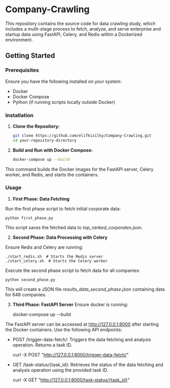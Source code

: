 # Company-Crawling

This repository contains the source code for data crawling study, which includes a multi-stage process to fetch, analyze, and serve enterprise and startup data using FastAPI, Celery, and Redis within a Dockerized environment.

## Getting Started

### Prerequisites
Ensure you have the following installed on your system:
- Docker
- Docker Compose
- Python (if running scripts locally outside Docker)

### Installation

1. **Clone the Repository:**
   ```bash
   git clone https://github.com/elifkizilky/Company-Crawling.git
   cd your-repository-directory
2. **Build and Run with Docker Compose:**
    ```bash
    docker-compose up --build
This command builds the Docker images for the FastAPI server, Celery worker, and Redis, and starts the containers.

### Usage

1. **First Phase: Data Fetching**

Run the first phase script to fetch initial corporate data:

    python first_phase.py

This script saves the fetched data to _top_ranked_corporates.json_.

2. **Second Phase: Data Processing with Celery**

Ensure Redis and Celery are running:

    ./start_redis.sh  # Starts the Redis server
    ./start_celery.sh  # Starts the Celery worker

Execute the second phase script to fetch data for all companies:
    
    python second_phase.py

This will create a JSON file _results_data_second_phase.json_ containing data for 848 companies.

3. **Third Phase: FastAPI Server**
Ensure docker is running:

    docker-compose up --build

The FastAPI server can be accessed at http://127.0.0.1:8000 after starting the Docker containers. Use the following API endpoints:

- POST /trigger-data-fetch/:
Triggers the data fetching and analysis operation. Returns a task ID.

    curl -X POST "http://127.0.0.1:8000/trigger-data-fetch/"

- GET /task-status/{task_id}:
Retrieves the status of the data fetching and analysis operation using the provided task ID.

    curl -X GET "http://127.0.0.1:8000/task-status/{task_id}"


